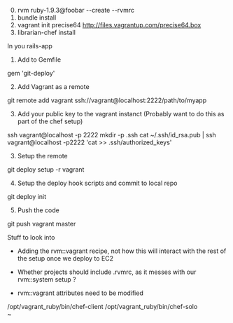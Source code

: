 0. rvm ruby-1.9.3@foobar --create --rvmrc
1. bundle install
2. vagrant init precise64 http://files.vagrantup.com/precise64.box
3. librarian-chef install

In you rails-app

1. Add to Gemfile

 gem 'git-deploy'

2. Add Vagrant as a remote 

 git remote add vagrant ssh://vagrant@localhost:2222/path/to/myapp

3. Add your public key to the vagrant instanct (Probably want to do this as part of the chef setup)

 ssh vagrant@localhost -p 2222 mkdir -p .ssh
 cat ~/.ssh/id_rsa.pub | ssh vagrant@localhost -p2222 'cat >> .ssh/authorized_keys'

3. Setup the remote

 git deploy setup -r vagrant

4. Setup the deploy hook scripts and commit to local repo

 git deploy init

5. Push the code

 git push vagrant master

Stuff to look into

* Adding the rvm::vagrant recipe, not how this will interact with the rest of the setup once we deploy to EC2
* Whether projects should include .rvmrc, as it messes with our rvm::system setup ?

* rvm::vagrant attributes need to be modified

/opt/vagrant_ruby/bin/chef-client
/opt/vagrant_ruby/bin/chef-solo                                                                                                                                          
                                                                                                                                          ~                       

